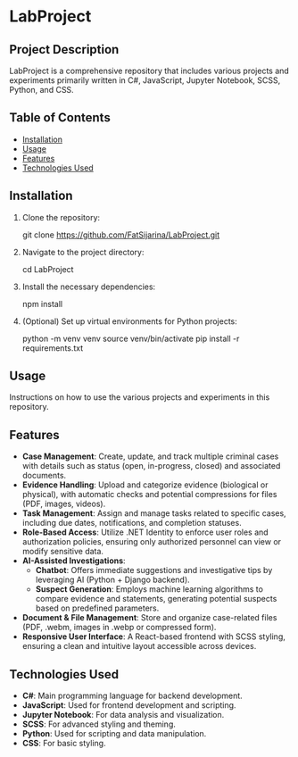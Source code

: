 # LabProject

## Project Description

LabProject is a comprehensive repository that includes various projects and experiments primarily written in C#, JavaScript, Jupyter Notebook, SCSS, Python, and CSS.

## Table of Contents

- [Installation](#installation)
- [Usage](#usage)
- [Features](#features)
- [Technologies Used](#technologies-used)

## Installation

1. Clone the repository:
   
   git clone https://github.com/FatSijarina/LabProject.git
   

2. Navigate to the project directory:
   
   cd LabProject
   

3. Install the necessary dependencies:
   
   npm install
   

4. (Optional) Set up virtual environments for Python projects:
   
   python -m venv venv
   source venv/bin/activate
   pip install -r requirements.txt
   
## Usage

Instructions on how to use the various projects and experiments in this repository.

## Features

- **Case Management**: Create, update, and track multiple criminal cases with details such as status (open, in-progress, closed) and associated documents.
- **Evidence Handling**: Upload and categorize evidence (biological or physical), with automatic checks and potential compressions for files (PDF, images, videos).
- **Task Management**: Assign and manage tasks related to specific cases, including due dates, notifications, and completion statuses.
- **Role-Based Access**: Utilize .NET Identity to enforce user roles and authorization policies, ensuring only authorized personnel can view or modify sensitive data.
- **AI-Assisted Investigations**:  
  - **Chatbot**: Offers immediate suggestions and investigative tips by leveraging AI (Python + Django backend).  
  - **Suspect Generation**: Employs machine learning algorithms to compare evidence and statements, generating potential suspects based on predefined parameters.
- **Document & File Management**: Store and organize case-related files (PDF, .webm, images in .webp or compressed form).
- **Responsive User Interface**: A React-based frontend with SCSS styling, ensuring a clean and intuitive layout accessible across devices.


## Technologies Used

- **C#**: Main programming language for backend development.
- **JavaScript**: Used for frontend development and scripting.
- **Jupyter Notebook**: For data analysis and visualization.
- **SCSS**: For advanced styling and theming.
- **Python**: Used for scripting and data manipulation.
- **CSS**: For basic styling.
